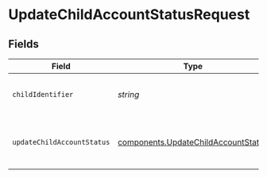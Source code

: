 # UpdateChildAccountStatusRequest


## Fields

| Field                                                                                      | Type                                                                                       | Required                                                                                   | Description                                                                                |
| ------------------------------------------------------------------------------------------ | ------------------------------------------------------------------------------------------ | ------------------------------------------------------------------------------------------ | ------------------------------------------------------------------------------------------ |
| `childIdentifier`                                                                          | *string*                                                                                   | :heavy_check_mark:                                                                         | Either auth key or id of reseller's child                                                  |
| `updateChildAccountStatus`                                                                 | [components.UpdateChildAccountStatus](../../models/components/updatechildaccountstatus.md) | :heavy_check_mark:                                                                         | values to update in child account status                                                   |